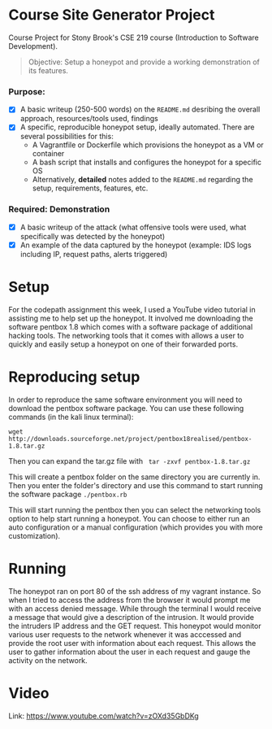 # Course Site Generator Project
Course Project for Stony Brook's CSE 219 course (Introduction to Software Development).

> Objective: Setup a honeypot and provide a working demonstration of its features.

### Purpose:

- [x] A basic writeup (250-500 words) on the `README.md` desribing the overall approach, resources/tools used, findings
- [x] A specific, reproducible honeypot setup, ideally automated. There are several possibilities for this:
	- A Vagrantfile or Dockerfile which provisions the honeypot as a VM or container
	- A bash script that installs and configures the honeypot for a specific OS
	- Alternatively, **detailed** notes added to the `README.md` regarding the setup, requirements, features, etc.

### Required: Demonstration

- [x] A basic writeup of the attack (what offensive tools were used, what specifically was detected by the honeypot)
- [x] An example of the data captured by the honeypot (example: IDS logs including IP, request paths, alerts triggered)

# Setup

For the codepath assignment this week, I used a YouTube video tutorial in assisting me to help
set up the honeypot. It involved me downloading the software pentbox 1.8 which comes with a software package of
additional hacking tools. The networking tools that it comes with allows a user to quickly and easily
setup a honeypot on one of their forwarded ports.

# Reproducing setup

In order to reproduce the same software environment you will need to download the pentbox software package. 
You can use these following commands (in the kali linux terminal):

`wget http://downloads.sourceforge.net/project/pentbox18realised/pentbox-1.8.tar.gz`

Then you can expand the tar.gz file with
` tar -zxvf pentbox-1.8.tar.gz` 

This will create a pentbox folder on the same directory you are currently in. Then you enter the folder's directory and
use this command to start running the software package
`./pentbox.rb `

This will start running the pentbox then you can select the networking tools option to help start running a honeypot.
You can choose to either run an auto configuration or a manual configuration (which provides you with more customization).

# Running

The honeypot ran on port 80 of the ssh address of my vagrant instance. So when I tried to access the address
from the browser it would prompt me with an access denied message. While through the terminal I would
receive a message that would give a description of the intrusion. It would provide the intruders IP address and 
the GET request. This honeypot would monitor various user requests to the network whenever it was acccessed
and provide the root user with information about each request. This allows the user to gather information
about the user in each request and gauge the activity on the network.


# Video
Link:  https://www.youtube.com/watch?v=zOXd35GbDKg
